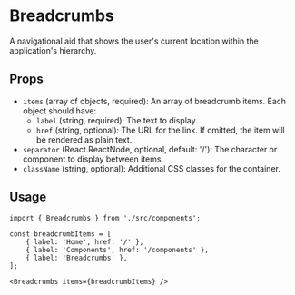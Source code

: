 # Breadcrumbs

A navigational aid that shows the user's current location within the application's hierarchy.

## Props

*   `items` (array of objects, required): An array of breadcrumb items. Each object should have:
    *   `label` (string, required): The text to display.
    *   `href` (string, optional): The URL for the link. If omitted, the item will be rendered as plain text.
*   `separator` (React.ReactNode, optional, default: '/'): The character or component to display between items.
*   `className` (string, optional): Additional CSS classes for the container.

## Usage

```tsx
import { Breadcrumbs } from './src/components';

const breadcrumbItems = [
    { label: 'Home', href: '/' },
    { label: 'Components', href: '/components' },
    { label: 'Breadcrumbs' },
];

<Breadcrumbs items={breadcrumbItems} />
```
